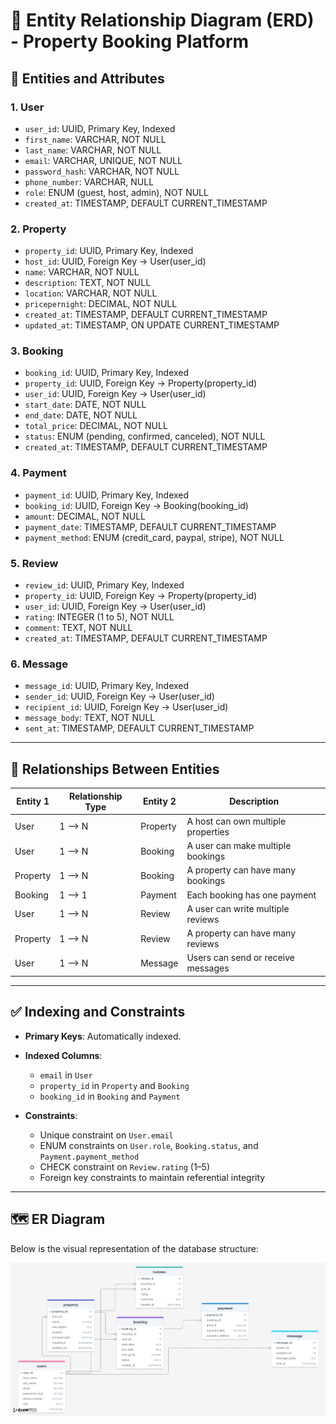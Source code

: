 # 📘 Entity Relationship Diagram (ERD) - Property Booking Platform

## 🧩 Entities and Attributes

### 1. **User**
- `user_id`: UUID, Primary Key, Indexed
- `first_name`: VARCHAR, NOT NULL
- `last_name`: VARCHAR, NOT NULL
- `email`: VARCHAR, UNIQUE, NOT NULL
- `password_hash`: VARCHAR, NOT NULL
- `phone_number`: VARCHAR, NULL
- `role`: ENUM (guest, host, admin), NOT NULL
- `created_at`: TIMESTAMP, DEFAULT CURRENT_TIMESTAMP

### 2. **Property**
- `property_id`: UUID, Primary Key, Indexed
- `host_id`: UUID, Foreign Key → User(user_id)
- `name`: VARCHAR, NOT NULL
- `description`: TEXT, NOT NULL
- `location`: VARCHAR, NOT NULL
- `pricepernight`: DECIMAL, NOT NULL
- `created_at`: TIMESTAMP, DEFAULT CURRENT_TIMESTAMP
- `updated_at`: TIMESTAMP, ON UPDATE CURRENT_TIMESTAMP

### 3. **Booking**
- `booking_id`: UUID, Primary Key, Indexed
- `property_id`: UUID, Foreign Key → Property(property_id)
- `user_id`: UUID, Foreign Key → User(user_id)
- `start_date`: DATE, NOT NULL
- `end_date`: DATE, NOT NULL
- `total_price`: DECIMAL, NOT NULL
- `status`: ENUM (pending, confirmed, canceled), NOT NULL
- `created_at`: TIMESTAMP, DEFAULT CURRENT_TIMESTAMP

### 4. **Payment**
- `payment_id`: UUID, Primary Key, Indexed
- `booking_id`: UUID, Foreign Key → Booking(booking_id)
- `amount`: DECIMAL, NOT NULL
- `payment_date`: TIMESTAMP, DEFAULT CURRENT_TIMESTAMP
- `payment_method`: ENUM (credit_card, paypal, stripe), NOT NULL

### 5. **Review**
- `review_id`: UUID, Primary Key, Indexed
- `property_id`: UUID, Foreign Key → Property(property_id)
- `user_id`: UUID, Foreign Key → User(user_id)
- `rating`: INTEGER (1 to 5), NOT NULL
- `comment`: TEXT, NOT NULL
- `created_at`: TIMESTAMP, DEFAULT CURRENT_TIMESTAMP

### 6. **Message**
- `message_id`: UUID, Primary Key, Indexed
- `sender_id`: UUID, Foreign Key → User(user_id)
- `recipient_id`: UUID, Foreign Key → User(user_id)
- `message_body`: TEXT, NOT NULL
- `sent_at`: TIMESTAMP, DEFAULT CURRENT_TIMESTAMP

---

## 🔗 Relationships Between Entities

| Entity 1   | Relationship Type | Entity 2   | Description |
|------------|-------------------|------------|-------------|
| User       | 1 ⟶ N             | Property   | A host can own multiple properties |
| User       | 1 ⟶ N             | Booking    | A user can make multiple bookings |
| Property   | 1 ⟶ N             | Booking    | A property can have many bookings |
| Booking    | 1 ⟶ 1             | Payment    | Each booking has one payment |
| User       | 1 ⟶ N             | Review     | A user can write multiple reviews |
| Property   | 1 ⟶ N             | Review     | A property can have many reviews |
| User       | 1 ⟶ N             | Message    | Users can send or receive messages |

---

## ✅ Indexing and Constraints

- **Primary Keys**: Automatically indexed.
- **Indexed Columns**:
  - `email` in `User`
  - `property_id` in `Property` and `Booking`
  - `booking_id` in `Booking` and `Payment`

- **Constraints**:
  - Unique constraint on `User.email`
  - ENUM constraints on `User.role`, `Booking.status`, and `Payment.payment_method`
  - CHECK constraint on `Review.rating` (1–5)
  - Foreign key constraints to maintain referential integrity

---

## 🗺️ ER Diagram

Below is the visual representation of the database structure:

![ER Diagram](./assets/erd-diagram.png)

